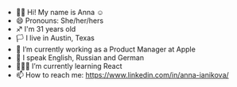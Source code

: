 - 👋🏼 Hi! My name is Anna ☺
- 😄 Pronouns: She/her/hers
- ♐ I'm 31 years old
- 🏳 I live in Austin, Texas
- 🔭 I’m currently working as a Product Manager at Apple
- 💬 I speak English, Russian and German
- 👩🏼‍💻 I’m currently learning React
- 📫 How to reach me: https://www.linkedin.com/in/anna-ianikova/

